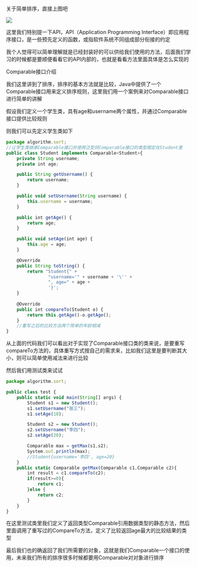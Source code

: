 关于简单排序，直接上图吧

![](D:/Rolin的学习笔记/youdaonote-pull/youdaonote/youdaonote-images/WEBRESOURCEd9dc50aac0228b23ccd55f51f0998da6.png)

这里我们特别提一下API，API（Application Programming Interface）即应用程序接口，是一些预先定义的函数，或指软件系统不同组成部分衔接的约定

我个人觉得可以简单理解就是已经封装好的可以供给我们使用的方法，后面我们学习的时候都是要顺便看看它的API内部的，也就是看看方法里面具体是怎么实现的



Comparable接口介绍

我们这里讲到了排序，排序的基本方法就是比较，Java中提供了一个Comparable接口用来定义排序规则，这里我们用一个案例来对Comparable接口进行简单的讲解

假设我们定义一个学生类，具有age和username两个属性，并通过Comparable接口提供比较规则

则我们可以先定义学生类如下

```javascript
package algorithm.sort;
//让学生类继承Comparable接口并使用泛型将Comparable接口的类型限定在Student里
public class Student implements Comparable<Student>{
    private String username;
    private int age;

    public String getUsername() {
        return username;
    }

    public void setUsername(String username) {
        this.username = username;
    }

    public int getAge() {
        return age;
    }

    public void setAge(int age) {
        this.age = age;
    }

    @Override
    public String toString() {
        return "Student{" +
                "username='" + username + '\'' +
                ", age=" + age +
                '}';
    }
    
    @Override
    public int compareTo(Student o) {
        return this.getAge()-o.getAge();
    }
    //重写之后的比较方法两个简单的年龄相减
}

```

从上面的代码我们可以看出对于实现了Comparable接口类的类来说，是要重写compareTo方法的，具体重写方式按自己的需求来，比如我们这里是要判断其大小，则可以简单使用减法来进行比较

然后我们用测试类来试试

```javascript
package algorithm.sort;

public class test {
    public static void main(String[] args) {
        Student s1 = new Student();
        s1.setUsername("张三");
        s1.setAge(18);

        Student s2 = new Student();
        s2.setUsername("李四");
        s2.setAge(20);

        Comparable max = getMax(s1,s2);
        System.out.println(max);
        //Student{username='李四', age=20}
    }
    public static Comparable getMax(Comparable c1,Comparable c2){
        int result = c1.compareTo(c2);
        if(result>=0){
            return c1;
        }else {
            return c2;
        }
    }
}

```

在这里测试类里我们定义了返回类型Comparable引用数据类型的静态方法，然后里面调用了重写过的CompareTo方法，定义了比较返回age最大的比较结果的类型

最后我们也的确返回了我们所需要的对象，这就是我们Comparable一个接口的使用，未来我们所有的排序很多时候都要用Comparable对对象进行排序